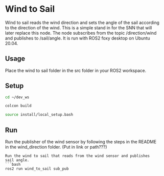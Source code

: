 # Wind to Sail

Wind to sail reads the wind direction and sets the angle of the sail according to the direction of the wind. This is a simple stand in for the SNN that will later replace this node. The node subscribes from the topic /direction/wind and publishes to /sail/angle. It is run with ROS2 foxy desktop on Ubuntu 20.04.

## Usage

Place the wind to sail folder in the src folder in your ROS2 workspace.

## Setup

```bash
cd ~/dev_ws

colcon build

source install/local_setup.bash
```

## Run

Run the publisher of the wind sensor by following the steps in the README in the wind_direction folder. (Put in link or path???)

```
Run the wind to sail that reads from the wind sensor and publishes sail angle.
```bash
ros2 run wind_to_sail sub_pub
```